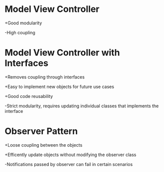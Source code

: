 # Model View Controller

+Good modularity


-High coupling


# Model View Controller with Interfaces

+Removes coupling through interfaces

+Easy to implement new objects for future use cases

+Good code reusability

-Strict modularity, requires updating individual classes that implements the interface


# Observer Pattern

+Loose coupling between the objects

+Efficently update objects without modifying the observer class 

-Notifications passed by observer can fail in certain scenarios 
